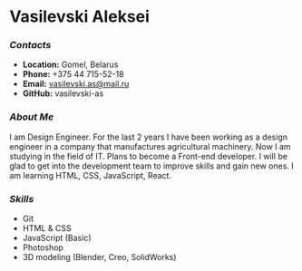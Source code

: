 # Vasilevski Aleksei #

### *Contacts* ###

- **Location:** Gomel, Belarus
- **Phone:** +375 44 715-52-18
- **Email:** vasilevski.as@mail.ru
- **GitHub:** vasilevski-as

### *About Me* ###

I am Design Engineer.
For the last 2 years I have been working as a design engineer in a company that manufactures agricultural machinery.
Now I am studying in the field of IT. Plans to become a Front-end developer. I will be glad to get into the development team to improve skills and gain new ones. I am learning HTML, CSS, JavaScript, React.

### *Skills* ###

- Git
- HTML & CSS
- JavaScript (Basic)
- Photoshop
- 3D modeling (Blender, Creo, SolidWorks)